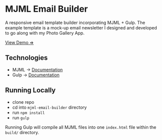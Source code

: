 # MJML Email Builder
A responsive email template builder incorporating MJML + Gulp. The example template is a mock-up email newsletter I designed and developed to go along with my Photo Gallery App.

[View Demo =>](https://www.wgibbs.com/mjml-email-builder-template-1/)

## Technologies
- MJML -> <a href="https://mjml.io/documentation/" target="_blank">Documentation</a>
- Gulp -> <a href="https://www.npmjs.com/package/gulp" target="_blank">Documentation</a>

## Running Locally
- clone repo<br />
- cd into ```mjml-email-builder``` directory<br />
- run ```npm install```<br />
- run ```gulp```<br />

Running Gulp will compile all MJML files into one ```index.html``` file within the ```build/``` directory.
